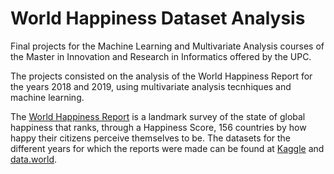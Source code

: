 # World Happiness Dataset Analysis

Final projects for the Machine Learning and Multivariate Analysis courses of the Master in Innovation and Research in Informatics offered by the UPC.

The projects consisted on the analysis of the World Happiness Report for the years 2018 and 2019, using multivariate analysis tecnhiques and machine learning.

The [World Happiness Report](https://worldhappiness.report/) is a landmark survey of the state of global happiness that ranks, through a Happiness Score, 156 countries by how happy their citizens perceive themselves to be. The datasets for the different years for which the reports were made can be found at [Kaggle](https://www.kaggle.com/unsdsn/world-happiness) and [data.world](https://data.world/promptcloud/world-happiness-report-2019). 

